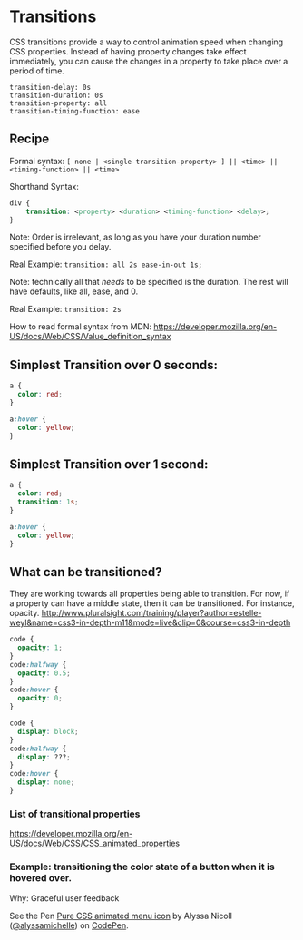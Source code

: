 # Transitions
CSS transitions provide a way to control animation speed when changing CSS properties. Instead of having property changes take effect immediately, you can cause the changes in a property to take place over a period of time.

    transition-delay: 0s
    transition-duration: 0s
    transition-property: all
    transition-timing-function: ease

## Recipe

Formal syntax: `[ none | <single-transition-property> ] || <time> || <timing-function> || <time>`

Shorthand Syntax:

```css
div {
    transition: <property> <duration> <timing-function> <delay>;
}
```

Note: Order is irrelevant, as long as you have your duration number specified before you delay.

Real Example:
`transition: all 2s ease-in-out 1s;`

Note: technically all that *needs* to be specified is the duration. The rest will have defaults, like all, ease, and 0.

Real Example:
`transition: 2s`

How to read formal syntax from MDN: https://developer.mozilla.org/en-US/docs/Web/CSS/Value_definition_syntax

## Simplest Transition over 0 seconds:

```css
a {
  color: red;
}

a:hover {
  color: yellow;
}
```

## Simplest Transition over 1 second:

```css
a {
  color: red;
  transition: 1s;
}

a:hover {
  color: yellow;
}
```

## What can be transitioned?
They are working towards all properties being able to transition. For now, if a property can have a middle state, then it can be transitioned. For instance, opacity.
http://www.pluralsight.com/training/player?author=estelle-weyl&name=css3-in-depth-m11&mode=live&clip=0&course=css3-in-depth

```css
code {
  opacity: 1;
}
code:halfway {
  opacity: 0.5;
}
code:hover {
  opacity: 0;
}
```

```css
code {
  display: block;
}
code:halfway {
  display: ???;
}
code:hover {
  display: none;
}
```

### List of transitional properties
https://developer.mozilla.org/en-US/docs/Web/CSS/CSS_animated_properties


### Example: transitioning the color state of a button when it is hovered over.
Why: Graceful user feedback

<p data-height="268" data-theme-id="5377" data-slug-hash="zxexVX" data-default-tab="result" data-user="alyssamichelle" class='codepen'>See the Pen <a href='http://codepen.io/alyssamichelle/pen/zxexVX/'>Pure CSS animated menu icon</a> by Alyssa Nicoll (<a href='http://codepen.io/alyssamichelle'>@alyssamichelle</a>) on <a href='http://codepen.io'>CodePen</a>.</p>
<script async src="//assets.codepen.io/assets/embed/ei.js"></script>
